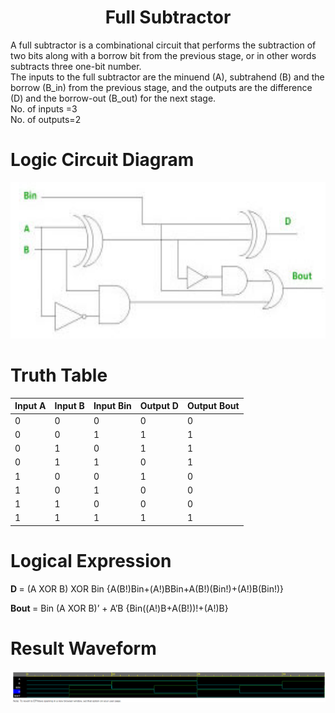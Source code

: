 <h1 align="center"><b>Full Subtractor</b></h1>

A full subtractor is a combinational circuit that performs the subtraction of two bits along with a borrow bit from the previous stage, or in other words subtracts three one-bit number.<br/>
The inputs to the full subtractor are the minuend (A), subtrahend (B) and the borrow (B_in) from the previous stage, and the outputs are the difference (D) and the borrow-out (B_out) for the next stage.<br/>
No. of inputs =3 <br/>
No. of outputs=2 <br/>

# Logic Circuit Diagram
<img src="FS.jpg" alt="Circuit Diagram" style="height: 250px; width: 600px"/>

# Truth Table 
|Input A|Input B|Input Bin|Output D|Output Bout|
|---|---|---|----|----|
|0|0|0|0|0|
|0|0|1|1|1|
|0|1|0|1|1|
|0|1|1|0|1|
|1|0|0|1|0|
|1|0|1|0|0|
|1|1|0|0|0|
|1|1|1|1|1|

# Logical Expression
<b> D </b> = (A XOR B) XOR Bin {A(B!)Bin+(A!)BBin+A(B!)(Bin!)+(A!)B(Bin!)} <br/>

<b> Bout </b> = Bin (A XOR B)’ + A’B {Bin((A!)B+A(B!))!+(A!)B}

# Result Waveform
<img src="EP_FSpng.png" alt="Waveform" style="height: fill; width: fill"/>
